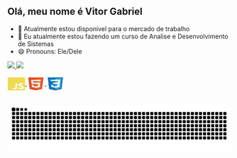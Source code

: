 ## Olá, meu nome é Vitor Gabriel

- 🔭 Atualmente estou disponível para o mercado de trabalho
- 🌱 Eu atualmente estou fazendo um curso de Analise e Desenvolvimento de Sistemas
- 😄 Pronouns: Ele/Dele

<div>
  <a href="https://github.com/viitorags">
  <img height="180px" src="https://github-readme-stats.vercel.app/api?username=viitorags&show_icons=true&theme=radical">
  <img height="180px" src="https://github-readme-stats.vercel.app/api/top-langs/?username=viitorags&layout=compact&theme=radical">
</div>

<div style="display: inline_block"><br>
  <img align="center" alt="Viito-Js" height="30" width="40" src="https://raw.githubusercontent.com/devicons/devicon/master/icons/javascript/javascript-plain.svg">
  <img align="center" alt="Viito-HTML" height="30" width="40" src="https://raw.githubusercontent.com/devicons/devicon/master/icons/html5/html5-original.svg">
  <img align="center" alt="Viito-CSS" height="30" width="40" src="https://raw.githubusercontent.com/devicons/devicon/master/icons/css3/css3-original.svg">
</div>

##
<picture>
  <source media="(prefers-color-scheme: dark)" srcset="https://raw.githubusercontent.com/viitorags/viitorags/output/github-contribution-grid-snake-dark.svg">
  <source media="(prefers-color-scheme: light)" srcset="https://raw.githubusercontent.com/viitorags/viitorags/output/github-contribution-grid-snake.svg">
  <img alt="github contribution grid snake animation" src="https://raw.githubusercontent.com/viitorags/viitorags/output/github-contribution-grid-snake.svg">
</picture>
